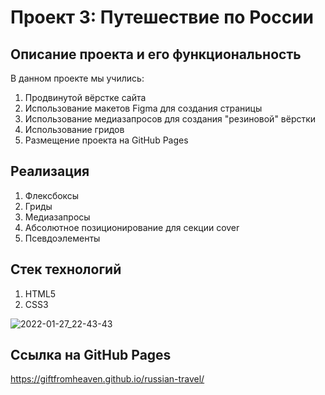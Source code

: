 # Проект 3: Путешествие по России

## Описание проекта и его функциональность

В данном проекте мы учились:
1. Продвинутой вёрстке сайта
2. Использование макетов Figma для создания страницы 
3. Использование медиазапросов для создания "резиновой" вёрстки
4. Использование гридов
5. Размещение проекта на GitHub Pages

## Реализация

1. Флексбоксы
2. Гриды
3. Медиазапросы
4. Абсолютное позиционирование для секции cover
5. Псевдоэлементы

## Стек технологий

1. HTML5
2. CSS3

![2022-01-27_22-43-43](https://user-images.githubusercontent.com/72022227/151432479-ef4062b8-c8b1-42e0-aab8-335251e51970.png)


## Ссылка на GitHub Pages

https://giftfromheaven.github.io/russian-travel/
